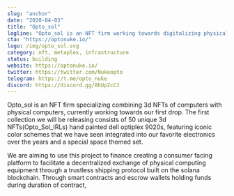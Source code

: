 ```yaml
---
slug: "anchor"
date: "2020-04-03"
title: "Opto_sol"
logline: "Opto_sol is an NFT firm working towards digitalizing physical electronics in the form of 3d NFTs to provide a decentralized trustless exchange of electronics."
cta: "https://optonuke.io/"
logo: /img/opto_sol.svg
category: nft, metaplex, infrastructure
status: building
website: https://optonuke.io/
twitter: https://twitter.com/Nukeopto
telegram: https://t.me/opto_nuke
discord: https://discord.gg/8hUp2cCJ
---
```


Opto_sol is an NFT firm specializing combining 3d NFTs of computers with physical computers, currently working towards our first drop. The first collection we will be releasing consists of 50 unique 3d NFTs(Opto_Sol_IRLs) hand painted dell optiplex 9020s, featuring iconic color schemes that we have seen integrated into our favorite electronics over the years and a special space themed set.

We are aiming to use this project to finance creating a consumer facing platform to facilitate a decentralized exchange of physical computing equipment through a trustless shipping protocol built on the solana blockchain. Through smart contracts and escrow wallets holding funds during duration of contract,
